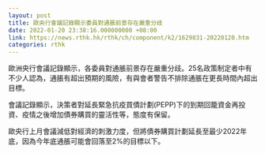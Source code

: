 ```yaml
---
layout: post
title: 歐央行會議記錄顯示委員對通脹前景存在嚴重分歧
date: 2022-01-20 23:38:16.000000000 +08:00
link: https://news.rthk.hk/rthk/ch/component/k2/1629831-20220120.htm
categories: rthk
---
```


歐洲央行會議記錄顯示，各委員對通脹前景存在嚴重分歧。25名政策制定者中有不少人認為，通脹有超出預期的風險，有與會者警告不排除通脹在更長時間內超出目標。

會議記錄顯示，決策者對延長緊急抗疫買債計劃(PEPP)下的到期回籠資金再投資、疫情之後增加債券購買的靈活性等，態度有保留。

歐央行上月會議減低對經濟的刺激力度，但將債券購買計劃延長至最少2022年底，因為今年底通脹可能會回落至2%的目標以下。
